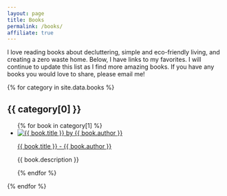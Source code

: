 ```yaml
---
layout: page
title: Books
permalink: /books/
affiliate: true
---
```


I love reading books about decluttering, simple and eco-friendly living, and creating a zero waste home. Below, I have links to my favorites. I will continue to update this list as I find more amazing books. If you have any books you would love to share, please email me!

{% for category in site.data.books %}
<h2>{{ category[0] }}</h2>
<ul class="described-image-list">  
  {% for book in category[1] %}
  <li class="described-image-list__item">
    <div class="described-image-list__item__image">
      <a href="{{ book.link }}" target="_blank">
        <img src="{{ book.image }}" alt="{{ book.title }} by {{ book.author }}"/>
      </a>
    </div>
    <div class="described-image-list__item__description">
      <p class="described-image-list__item__description__heading"><a href="{{ book.link }}" target="_blank">{{ book.title }} - {{ book.author }}</a></p>
      <p>{{ book.description }}</p>
    </div>
  </li>
  {% endfor %}
</ul>
{% endfor %}
